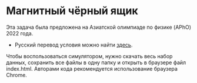 # Магнитный чёрный ящик
Эта задача была предложена на Азиатской олимпиаде по физике (APhO) 2022 года.
* Русский перевод условия можно найти [здесь](https://pho.rs/p/3096).

Чтобы воспользоваться симулятором, нужно скачать весь набор данных, сохранить все файлы в одну папку и открыть в браузере файл index.html. Авторами кода рекомендуется использование браузера Chrome.
